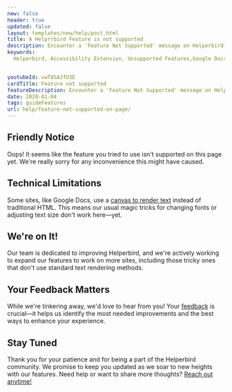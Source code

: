 ```yaml
---
new: false
header: true
updated: false
layout: templates/new/help/post.html
title: A Helprrbird Feature is not supported
description: Encounter a 'Feature Not Supported' message on Helperbird? Learn why some enhancements, like font changes, aren't currently available on certain platforms, including Google Docs, and how we're evolving to bring you universal accessibility. 
keywords:
  Helperbird, Accessibility Extension, Unsupported Features,Google Docs Accessibility,Web Extension Compatibility,Accessibility Tools,Helperbird Updates,Canvas Limitations, User Experience Accessibility,Helperbird Compatibility,Extension Feature Support


youtubeId: vwT8SAJfU3E
cardTitle: Feature not supported
featureDescription: Encounter a 'Feature Not Supported' message on Helperbird? Learn why some enhancements, like font changes, aren't currently available on certain platforms, including Google Docs, and how we're evolving to bring you universal accessibility. 
date: 2020-01-04
tags: guideFeatures
url: help/feature-not-supported-on-page/
---
```



## Friendly Notice
Oops! It seems like the feature you tried to use isn't supported on this page yet. We're really sorry for any inconvenience this might have caused.

## Technical Limitations
Some sites, like Google Docs, use a [canvas to render text](https://zapier.com/blog/google-docs-canvas-based-rendering/) instead of traditional HTML. This means our usual magic tricks for changing fonts or adjusting text size don't work here—yet.

## We're on It!
Our team is dedicated to improving Helperbird, and we're actively working to expand our features to work on more sites, including those tricky ones that don't use standard text rendering methods.

## Your Feedback Matters
While we're tinkering away, we'd love to hear from you! Your [feedback](/feedback/) is crucial—it helps us identify the most needed improvements and the best ways to enhance your experience.

## Stay Tuned
Thank you for your patience and for being a part of the Helperbird community. We promise to keep you updated as we soar to new heights with our features. Need help or want to share more thoughts? [Reach out anytime!](/support/)